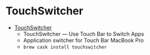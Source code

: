 # TouchSwitcher
- [TouchSwitcher](https://hazeover.com/touchswitcher.html)
  -  TouchSwitcher — Use Touch Bar to Switch Apps
  - Application switcher for Touch Bar MacBook Pro
  - `brew cask install touchswitcher`
